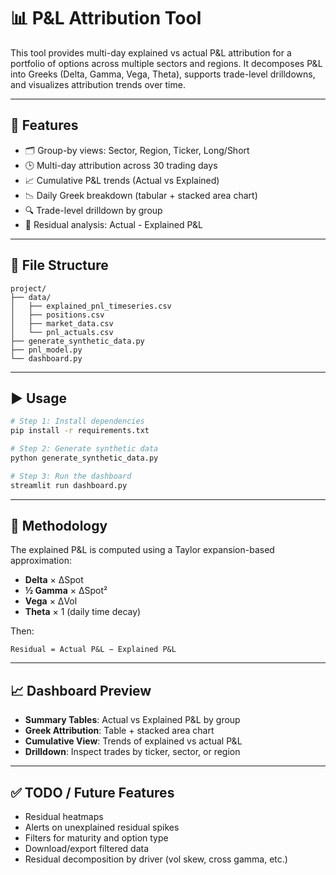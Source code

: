 # 📊 P&L Attribution Tool

This tool provides multi-day explained vs actual P&L attribution for a portfolio of options across multiple sectors and regions. It decomposes P&L into Greeks (Delta, Gamma, Vega, Theta), supports trade-level drilldowns, and visualizes attribution trends over time.

---

## 🔧 Features

- 🗂️ Group-by views: Sector, Region, Ticker, Long/Short
- 🕒 Multi-day attribution across 30 trading days
- 📈 Cumulative P&L trends (Actual vs Explained)
- 📉 Daily Greek breakdown (tabular + stacked area chart)
- 🔍 Trade-level drilldown by group
- 🧮 Residual analysis: Actual - Explained P&L

---

## 📁 File Structure

```
project/
├── data/
│   ├── explained_pnl_timeseries.csv
│   ├── positions.csv
│   ├── market_data.csv
│   └── pnl_actuals.csv
├── generate_synthetic_data.py
├── pnl_model.py
└── dashboard.py
```

---

## ▶️ Usage

```bash
# Step 1: Install dependencies
pip install -r requirements.txt

# Step 2: Generate synthetic data
python generate_synthetic_data.py

# Step 3: Run the dashboard
streamlit run dashboard.py
```

---

## 🧪 Methodology

The explained P&L is computed using a Taylor expansion-based approximation:

- **Delta** × ΔSpot
- **½ Gamma** × ΔSpot²
- **Vega** × ΔVol
- **Theta** × 1 (daily time decay)

Then:

```
Residual = Actual P&L − Explained P&L
```

---

## 📈 Dashboard Preview

- **Summary Tables**: Actual vs Explained P&L by group
- **Greek Attribution**: Table + stacked area chart
- **Cumulative View**: Trends of explained vs actual P&L
- **Drilldown**: Inspect trades by ticker, sector, or region

---

## ✅ TODO / Future Features

- Residual heatmaps
- Alerts on unexplained residual spikes
- Filters for maturity and option type
- Download/export filtered data
- Residual decomposition by driver (vol skew, cross gamma, etc.)
